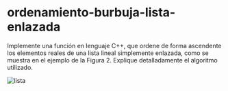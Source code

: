 # ordenamiento-burbuja-lista-enlazada

Implemente una función en lenguaje C++, que ordene de forma ascendente los elementos reales de una lista lineal simplemente enlazada, como se muestra en el ejemplo de la Figura 2. Explique detalladamente el algoritmo utilizado.

![lista]((https://raw.githubusercontent.com/dulcedmgd/ordenamiento-burbuja-lista-enlazada/master/lista.png))

